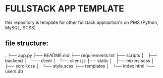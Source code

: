 # FULLSTACK APP TEMPLATE

this repository is template for other fullstack appliaction's on PMS (Python, MySQL, SCSS)

## file structure: 
.
├── app.py
├── README.md
├── requirements.txt
├── scripts
│   ├── backend
│   └── client
│       └── client.js
├── static
│   ├── mixins.scss
│   ├── scroll.css
│   └── style.scss
├── templates
│   └── index.html
└── users.db


